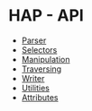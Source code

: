 # HAP - API

<ul>
  <li><a href="parser">Parser</a></li>
  <li><a href="selectors">Selectors</a></li>
  <li><a href="manipulation">Manipulation</a></li>
  <li><a href="traversing">Traversing</a></li>
  <li><a href="writer">Writer</a></li>
  <li><a href="utilities">Utilities</a></li>
  <li><a href="attributes">Attributes</a></li>
</ul>
